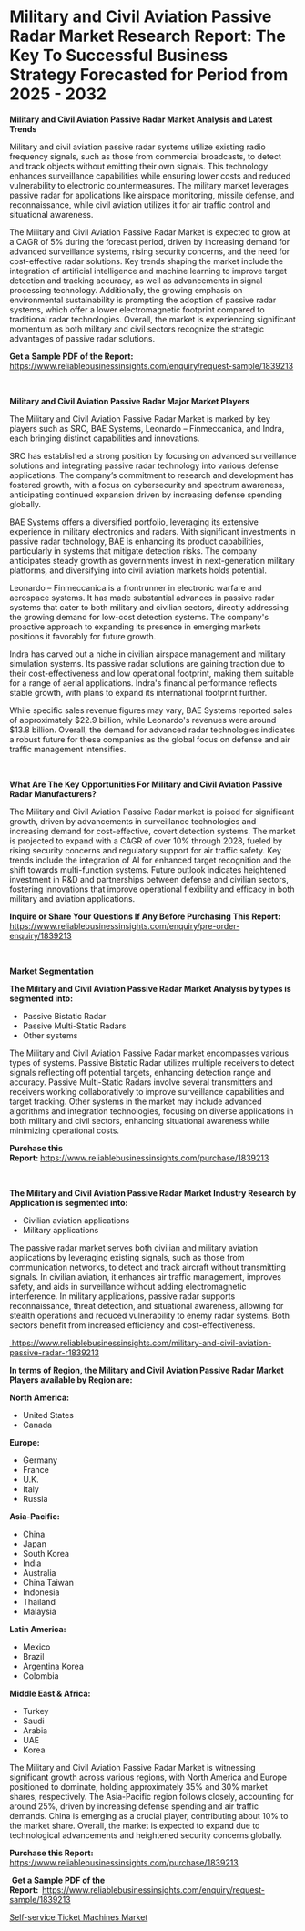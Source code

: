 <p><h1>Military and Civil Aviation Passive Radar Market Research Report: The Key To Successful Business Strategy Forecasted for Period from 2025 - 2032</h1></p><p><strong>Military and Civil Aviation Passive Radar Market Analysis and Latest Trends</strong></p>
<p><p>Military and civil aviation passive radar systems utilize existing radio frequency signals, such as those from commercial broadcasts, to detect and track objects without emitting their own signals. This technology enhances surveillance capabilities while ensuring lower costs and reduced vulnerability to electronic countermeasures. The military market leverages passive radar for applications like airspace monitoring, missile defense, and reconnaissance, while civil aviation utilizes it for air traffic control and situational awareness.</p><p>The Military and Civil Aviation Passive Radar Market is expected to grow at a CAGR of 5% during the forecast period, driven by increasing demand for advanced surveillance systems, rising security concerns, and the need for cost-effective radar solutions. Key trends shaping the market include the integration of artificial intelligence and machine learning to improve target detection and tracking accuracy, as well as advancements in signal processing technology. Additionally, the growing emphasis on environmental sustainability is prompting the adoption of passive radar systems, which offer a lower electromagnetic footprint compared to traditional radar technologies. Overall, the market is experiencing significant momentum as both military and civil sectors recognize the strategic advantages of passive radar solutions.</p></p>
<p><strong>Get a Sample PDF of the Report:&nbsp;</strong> <a href="https://www.reliablebusinessinsights.com/enquiry/request-sample/1839213?utm_campaign=3109&utm_medium=2&utm_source=Github&utm_content=ia&utm_term=12042025&utm_id=military-and-civil-aviation-passive-radar">https://www.reliablebusinessinsights.com/enquiry/request-sample/1839213</a></p>
<p>&nbsp;</p>
<p><strong>Military and Civil Aviation Passive Radar Major Market Players</strong></p>
<p><p>The Military and Civil Aviation Passive Radar Market is marked by key players such as SRC, BAE Systems, Leonardo – Finmeccanica, and Indra, each bringing distinct capabilities and innovations.</p><p>SRC has established a strong position by focusing on advanced surveillance solutions and integrating passive radar technology into various defense applications. The company’s commitment to research and development has fostered growth, with a focus on cybersecurity and spectrum awareness, anticipating continued expansion driven by increasing defense spending globally.</p><p>BAE Systems offers a diversified portfolio, leveraging its extensive experience in military electronics and radars. With significant investments in passive radar technology, BAE is enhancing its product capabilities, particularly in systems that mitigate detection risks. The company anticipates steady growth as governments invest in next-generation military platforms, and diversifying into civil aviation markets holds potential.</p><p>Leonardo – Finmeccanica is a frontrunner in electronic warfare and aerospace systems. It has made substantial advances in passive radar systems that cater to both military and civilian sectors, directly addressing the growing demand for low-cost detection systems. The company's proactive approach to expanding its presence in emerging markets positions it favorably for future growth.</p><p>Indra has carved out a niche in civilian airspace management and military simulation systems. Its passive radar solutions are gaining traction due to their cost-effectiveness and low operational footprint, making them suitable for a range of aerial applications. Indra's financial performance reflects stable growth, with plans to expand its international footprint further.</p><p>While specific sales revenue figures may vary, BAE Systems reported sales of approximately $22.9 billion, while Leonardo's revenues were around $13.8 billion. Overall, the demand for advanced radar technologies indicates a robust future for these companies as the global focus on defense and air traffic management intensifies.</p></p>
<p>&nbsp;</p>
<p><strong>What Are The Key Opportunities For Military and Civil Aviation Passive Radar Manufacturers?</strong></p>
<p><p>The Military and Civil Aviation Passive Radar market is poised for significant growth, driven by advancements in surveillance technologies and increasing demand for cost-effective, covert detection systems. The market is projected to expand with a CAGR of over 10% through 2028, fueled by rising security concerns and regulatory support for air traffic safety. Key trends include the integration of AI for enhanced target recognition and the shift towards multi-function systems. Future outlook indicates heightened investment in R&D and partnerships between defense and civilian sectors, fostering innovations that improve operational flexibility and efficacy in both military and aviation applications.</p></p>
<p><strong>Inquire or Share Your Questions If Any Before Purchasing This Report:</strong> <a href="https://www.reliablebusinessinsights.com/enquiry/pre-order-enquiry/1839213?utm_campaign=3109&utm_medium=2&utm_source=Github&utm_content=ia&utm_term=12042025&utm_id=military-and-civil-aviation-passive-radar">https://www.reliablebusinessinsights.com/enquiry/pre-order-enquiry/1839213</a></p>
<p>&nbsp;</p>
<p><strong>Market Segmentation</strong></p>
<p><strong>The Military and Civil Aviation Passive Radar Market Analysis by types is segmented into:</strong></p>
<p><ul><li>Passive Bistatic Radar</li><li>Passive Multi-Static Radars</li><li>Other systems</li></ul></p>
<p><p>The Military and Civil Aviation Passive Radar market encompasses various types of systems. Passive Bistatic Radar utilizes multiple receivers to detect signals reflecting off potential targets, enhancing detection range and accuracy. Passive Multi-Static Radars involve several transmitters and receivers working collaboratively to improve surveillance capabilities and target tracking. Other systems in the market may include advanced algorithms and integration technologies, focusing on diverse applications in both military and civil sectors, enhancing situational awareness while minimizing operational costs.</p></p>
<p><strong>Purchase this Report:&nbsp;</strong><a href="https://www.reliablebusinessinsights.com/purchase/1839213?utm_campaign=3109&utm_medium=2&utm_source=Github&utm_content=ia&utm_term=12042025&utm_id=military-and-civil-aviation-passive-radar">https://www.reliablebusinessinsights.com/purchase/1839213</a></p>
<p>&nbsp;</p>
<p><strong>The Military and Civil Aviation Passive Radar Market Industry Research by Application is segmented into:</strong></p>
<p><ul><li>Civilian aviation applications</li><li>Military applications</li></ul></p>
<p><p>The passive radar market serves both civilian and military aviation applications by leveraging existing signals, such as those from communication networks, to detect and track aircraft without transmitting signals. In civilian aviation, it enhances air traffic management, improves safety, and aids in surveillance without adding electromagnetic interference. In military applications, passive radar supports reconnaissance, threat detection, and situational awareness, allowing for stealth operations and reduced vulnerability to enemy radar systems. Both sectors benefit from increased efficiency and cost-effectiveness.</p></p>
<p><a href="https://www.reliablebusinessinsights.com/military-and-civil-aviation-passive-radar-r1839213?utm_campaign=3109&utm_medium=2&utm_source=Github&utm_content=ia&utm_term=12042025&utm_id=military-and-civil-aviation-passive-radar">&nbsp;https://www.reliablebusinessinsights.com/military-and-civil-aviation-passive-radar-r1839213</a></p>
<p><strong>In terms of Region, the Military and Civil Aviation Passive Radar Market Players available by Region are:</strong></p>
<p>
    <p> <strong> North America: </strong>
        <ul>
            <li>United States</li>
            <li>Canada</li>
        </ul>
        </p> 
    <p> <strong> Europe: </strong>
        <ul>
            <li>Germany</li>
            <li>France</li>
            <li>U.K.</li>
            <li>Italy</li>
            <li>Russia</li>
        </ul>
        </p> 
    <p> <strong> Asia-Pacific: </strong>
        <ul>
            <li>China</li>
            <li>Japan</li>
            <li>South Korea</li>
            <li>India</li>
            <li>Australia</li>
            <li>China Taiwan</li>
            <li>Indonesia</li>
            <li>Thailand</li>
            <li>Malaysia</li>
        </ul>
        </p> 
    <p> <strong> Latin America: </strong>
        <ul>
            <li>Mexico</li>
            <li>Brazil</li>
            <li>Argentina Korea</li>
            <li>Colombia</li>
        </ul>
        </p> 
    <p> <strong> Middle East & Africa: </strong>
        <ul>
            <li>Turkey</li>
            <li>Saudi</li>
            <li>Arabia</li>
            <li>UAE</li>
            <li>Korea</li>
        </ul>
    </p>
    </p>
<p><p>The Military and Civil Aviation Passive Radar Market is witnessing significant growth across various regions, with North America and Europe positioned to dominate, holding approximately 35% and 30% market shares, respectively. The Asia-Pacific region follows closely, accounting for around 25%, driven by increasing defense spending and air traffic demands. China is emerging as a crucial player, contributing about 10% to the market share. Overall, the market is expected to expand due to technological advancements and heightened security concerns globally.</p></p>
<p><strong>Purchase this Report: </strong><a href="https://www.reliablebusinessinsights.com/purchase/1839213?utm_campaign=3109&utm_medium=2&utm_source=Github&utm_content=ia&utm_term=12042025&utm_id=military-and-civil-aviation-passive-radar">https://www.reliablebusinessinsights.com/purchase/1839213</a></p>
<p>&nbsp;<strong>Get a Sample PDF of the Report:&nbsp;&nbsp;</strong><a href="https://www.reliablebusinessinsights.com/enquiry/request-sample/1839213?utm_campaign=3109&utm_medium=2&utm_source=Github&utm_content=ia&utm_term=12042025&utm_id=military-and-civil-aviation-passive-radar">https://www.reliablebusinessinsights.com/enquiry/request-sample/1839213</a></p>
<p><strong></strong></p>
<p><p><a href="https://github.com/zdybelzinn/Market-Research-Report-List-1/blob/main/self-service-ticket-machines-market.md?utm_campaign=3109&utm_medium=2&utm_source=Github&utm_content=ia&utm_term=12042025&utm_id=military-and-civil-aviation-passive-radar">Self-service Ticket Machines Market</a></p></p>